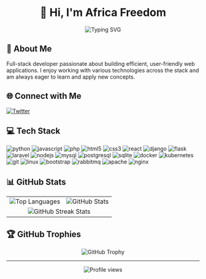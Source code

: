 <div align="center">
<h1>👋 Hi, I'm Africa Freedom</h1>

<img src="https://readme-typing-svg.herokuapp.com?font=Fira+Code&weight=600&size=24&duration=3000&pause=1000&color=1F6FEB&center=true&vCenter=true&width=600&lines=Full-Stack+Developer;Web+Application+Specialist;Problem+Solver;System+Engineer;DevOps+Practitioner;Cloud+Computing+Advocate;Software+Architect" alt="Typing SVG" />
</div>

## 💫 About Me
Full-stack developer passionate about building efficient, user-friendly web applications. I enjoy working with various technologies across the stack and am always eager to learn and apply new concepts.

## 🌐 Connect with Me
<div align="left">
  <a href="https://twitter.com/africa_ja17" target="_blank">
    <img src="https://img.shields.io/badge/Twitter-1DA1F2?style=flat-square&logo=twitter&logoColor=white" alt="Twitter" />
  </a>
</div>

## 💻 Tech Stack
<div align="left">
<img src="https://img.shields.io/badge/Python-3776AB?style=flat-square&logo=python&logoColor=white" alt="python" />
<img src="https://img.shields.io/badge/JavaScript-F7DF1E?style=flat-square&logo=javascript&logoColor=black" alt="javascript" />
<img src="https://img.shields.io/badge/PHP-777BB4?style=flat-square&logo=php&logoColor=white" alt="php" />
<img src="https://img.shields.io/badge/HTML5-E34F26?style=flat-square&logo=html5&logoColor=white" alt="html5" />
<img src="https://img.shields.io/badge/CSS3-1572B6?style=flat-square&logo=css3&logoColor=white" alt="css3" />
<img src="https://img.shields.io/badge/React-20232A?style=flat-square&logo=react&logoColor=61DAFB" alt="react" />
<img src="https://img.shields.io/badge/Django-092E20?style=flat-square&logo=django&logoColor=white" alt="django" />
<img src="https://img.shields.io/badge/Flask-000000?style=flat-square&logo=flask&logoColor=white" alt="flask" />
<img src="https://img.shields.io/badge/Laravel-FF2D20?style=flat-square&logo=laravel&logoColor=white" alt="laravel" />
<img src="https://img.shields.io/badge/Node.js-43853D?style=flat-square&logo=node.js&logoColor=white" alt="nodejs" />
<img src="https://img.shields.io/badge/MySQL-00000F?style=flat-square&logo=mysql&logoColor=white" alt="mysql" />
<img src="https://img.shields.io/badge/PostgreSQL-316192?style=flat-square&logo=postgresql&logoColor=white" alt="postgresql" />
<img src="https://img.shields.io/badge/SQLite-07405E?style=flat-square&logo=sqlite&logoColor=white" alt="sqlite" />
<img src="https://img.shields.io/badge/Docker-2496ED?style=flat-square&logo=docker&logoColor=white" alt="docker" />
<img src="https://img.shields.io/badge/Kubernetes-326CE5?style=flat-square&logo=kubernetes&logoColor=white" alt="kubernetes" />
<img src="https://img.shields.io/badge/Git-F05032?style=flat-square&logo=git&logoColor=white" alt="git" />
<img src="https://img.shields.io/badge/Linux-FCC624?style=flat-square&logo=linux&logoColor=black" alt="linux" />
<img src="https://img.shields.io/badge/Bootstrap-563D7C?style=flat-square&logo=bootstrap&logoColor=white" alt="bootstrap" />
<img src="https://img.shields.io/badge/RabbitMQ-FF6600?style=flat-square&logo=rabbitmq&logoColor=white" alt="rabbitmq" />
<img src="https://img.shields.io/badge/Apache-D22128?style=flat-square&logo=apache&logoColor=white" alt="apache" />
<img src="https://img.shields.io/badge/Nginx-009639?style=flat-square&logo=nginx&logoColor=white" alt="nginx" />
</div>

## 📊 GitHub Stats
<div align="center">
    <table>
        <tr>
            <td>
                <picture>
                    <source media="(prefers-color-scheme: dark)" srcset="https://github-readme-stats-git-masterrstaa-rickstaa.vercel.app/api/top-langs/?username=jataz&theme=dark&hide_border=true&layout=compact&bg_color=00000000&text_color=ffffff" />
                    <source media="(prefers-color-scheme: light)" srcset="https://github-readme-stats-git-masterrstaa-rickstaa.vercel.app/api/top-langs/?username=jataz&theme=light&hide_border=true&layout=compact" />
                    <img src="https://github-readme-stats-git-masterrstaa-rickstaa.vercel.app/api/top-langs/?username=jataz&theme=light&hide_border=true&layout=compact" alt="Top Languages" />
                </picture>
            </td>
            <td>
                <picture>
                    <source media="(prefers-color-scheme: dark)" srcset="https://github-readme-stats-git-masterrstaa-rickstaa.vercel.app/api?username=jataz&theme=dark&hide_border=true&include_all_commits=true&count_private=true&bg_color=00000000&text_color=ffffff" />
                    <source media="(prefers-color-scheme: light)" srcset="https://github-readme-stats-git-masterrstaa-rickstaa.vercel.app/api?username=jataz&theme=light&hide_border=true&include_all_commits=true&count_private=true" />
                    <img src="https://github-readme-stats-git-masterrstaa-rickstaa.vercel.app/api?username=jataz&theme=light&hide_border=true&include_all_commits=true&count_private=true" alt="GitHub Stats" />
                </picture>
            </td>
        </tr>
        <tr>
            <td colspan="2" align="center">
                <picture>
                    <source media="(prefers-color-scheme: dark)" srcset="https://streak-stats.demolab.com/?user=jataz&theme=dark&hide_border=true&background=00000000&currStreakLabel=ffffff&sideLabels=ffffff&dates=ffffff" />
                    <source media="(prefers-color-scheme: light)" srcset="https://streak-stats.demolab.com/?user=jataz&theme=light&hide_border=true" />
                    <img src="https://streak-stats.demolab.com/?user=jataz&theme=light&hide_border=true" alt="GitHub Streak Stats" />
                </picture>
            </td>
        </tr>
    </table>
</div>


## 🏆 GitHub Trophies
<div align="center">
  <img src="https://github-profile-trophy.vercel.app/?username=jataz&theme=discord&no-frame=true&no-bg=true&margin-w=4" alt="GitHub Trophy" />
</div>

---
<div align="center">
  <img src="https://komarev.com/ghpvc/?username=jataz&style=flat-square&color=2F495B" alt="Profile views" />
</div>
